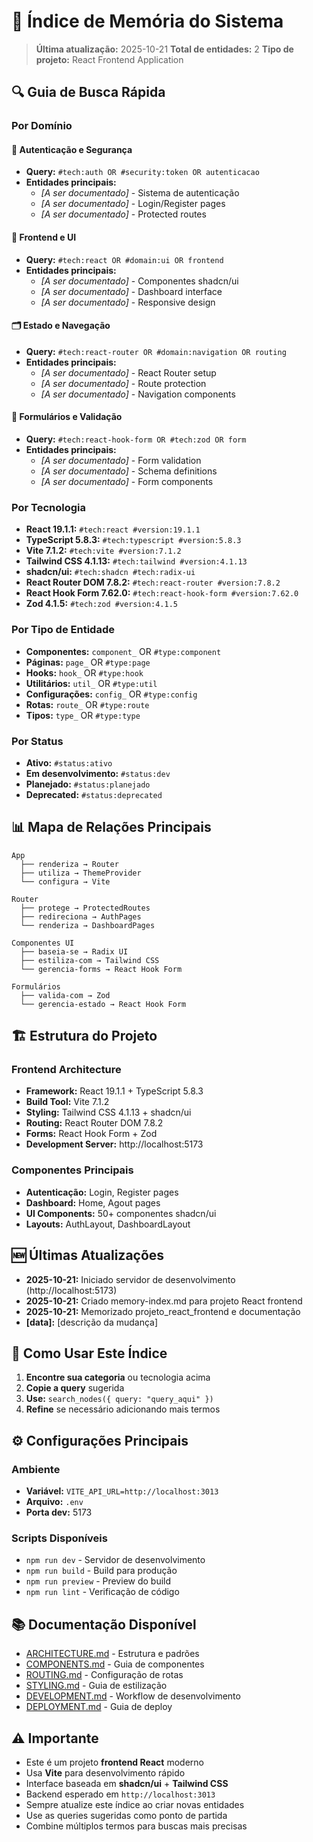 # 🧠 Índice de Memória do Sistema

> **Última atualização:** 2025-10-21
> **Total de entidades:** 2
> **Tipo de projeto:** React Frontend Application

## 🔍 Guia de Busca Rápida

### Por Domínio

#### 🔐 Autenticação e Segurança
- **Query:** `#tech:auth OR #security:token OR autenticacao`
- **Entidades principais:**
  - *[A ser documentado]* - Sistema de autenticação
  - *[A ser documentado]* - Login/Register pages
  - *[A ser documentado]* - Protected routes

#### 🎨 Frontend e UI
- **Query:** `#tech:react OR #domain:ui OR frontend`
- **Entidades principais:**
  - *[A ser documentado]* - Componentes shadcn/ui
  - *[A ser documentado]* - Dashboard interface
  - *[A ser documentado]* - Responsive design

#### 🗂️ Estado e Navegação
- **Query:** `#tech:react-router OR #domain:navigation OR routing`
- **Entidades principais:**
  - *[A ser documentado]* - React Router setup
  - *[A ser documentado]* - Route protection
  - *[A ser documentado]* - Navigation components

#### 📝 Formulários e Validação
- **Query:** `#tech:react-hook-form OR #tech:zod OR form`
- **Entidades principais:**
  - *[A ser documentado]* - Form validation
  - *[A ser documentado]* - Schema definitions
  - *[A ser documentado]* - Form components

### Por Tecnologia

- **React 19.1.1:** `#tech:react #version:19.1.1`
- **TypeScript 5.8.3:** `#tech:typescript #version:5.8.3`
- **Vite 7.1.2:** `#tech:vite #version:7.1.2`
- **Tailwind CSS 4.1.13:** `#tech:tailwind #version:4.1.13`
- **shadcn/ui:** `#tech:shadcn #tech:radix-ui`
- **React Router DOM 7.8.2:** `#tech:react-router #version:7.8.2`
- **React Hook Form 7.62.0:** `#tech:react-hook-form #version:7.62.0`
- **Zod 4.1.5:** `#tech:zod #version:4.1.5`

### Por Tipo de Entidade

- **Componentes:** `component_` OR `#type:component`
- **Páginas:** `page_` OR `#type:page`
- **Hooks:** `hook_` OR `#type:hook`
- **Utilitários:** `util_` OR `#type:util`
- **Configurações:** `config_` OR `#type:config`
- **Rotas:** `route_` OR `#type:route`
- **Tipos:** `type_` OR `#type:type`

### Por Status

- **Ativo:** `#status:ativo`
- **Em desenvolvimento:** `#status:dev`
- **Planejado:** `#status:planejado`
- **Deprecated:** `#status:deprecated`

## 📊 Mapa de Relações Principais

```
App
  ├── renderiza → Router
  ├── utiliza → ThemeProvider
  └── configura → Vite

Router
  ├── protege → ProtectedRoutes
  ├── redireciona → AuthPages
  └── renderiza → DashboardPages

Componentes UI
  ├── baseia-se → Radix UI
  ├── estiliza-com → Tailwind CSS
  └── gerencia-forms → React Hook Form

Formulários
  ├── valida-com → Zod
  └── gerencia-estado → React Hook Form
```

## 🏗️ Estrutura do Projeto

### Frontend Architecture
- **Framework:** React 19.1.1 + TypeScript 5.8.3
- **Build Tool:** Vite 7.1.2
- **Styling:** Tailwind CSS 4.1.13 + shadcn/ui
- **Routing:** React Router DOM 7.8.2
- **Forms:** React Hook Form + Zod
- **Development Server:** http://localhost:5173

### Componentes Principais
- **Autenticação:** Login, Register pages
- **Dashboard:** Home, Agout pages
- **UI Components:** 50+ componentes shadcn/ui
- **Layouts:** AuthLayout, DashboardLayout

## 🆕 Últimas Atualizações

- **2025-10-21:** Iniciado servidor de desenvolvimento (http://localhost:5173)
- **2025-10-21:** Criado memory-index.md para projeto React frontend
- **2025-10-21:** Memorizado projeto_react_frontend e documentação
- **[data]:** [descrição da mudança]

## 📝 Como Usar Este Índice

1. **Encontre sua categoria** ou tecnologia acima
2. **Copie a query** sugerida
3. **Use:** `search_nodes({ query: "query_aqui" })`
4. **Refine** se necessário adicionando mais termos

## ⚙️ Configurações Principais

### Ambiente
- **Variável:** `VITE_API_URL=http://localhost:3013`
- **Arquivo:** `.env`
- **Porta dev:** 5173

### Scripts Disponíveis
- `npm run dev` - Servidor de desenvolvimento
- `npm run build` - Build para produção
- `npm run preview` - Preview do build
- `npm run lint` - Verificação de código

## 📚 Documentação Disponível

- [ARCHITECTURE.md](./ARCHITECTURE.md) - Estrutura e padrões
- [COMPONENTS.md](./COMPONENTS.md) - Guia de componentes
- [ROUTING.md](./ROUTING.md) - Configuração de rotas
- [STYLING.md](./STYLING.md) - Guia de estilização
- [DEVELOPMENT.md](./DEVELOPMENT.md) - Workflow de desenvolvimento
- [DEPLOYMENT.md](./DEPLOYMENT.md) - Guia de deploy

## ⚠️ Importante

- Este é um projeto **frontend React** moderno
- Usa **Vite** para desenvolvimento rápido
- Interface baseada em **shadcn/ui** + **Tailwind CSS**
- Backend esperado em `http://localhost:3013`
- Sempre atualize este índice ao criar novas entidades
- Use as queries sugeridas como ponto de partida
- Combine múltiplos termos para buscas mais precisas